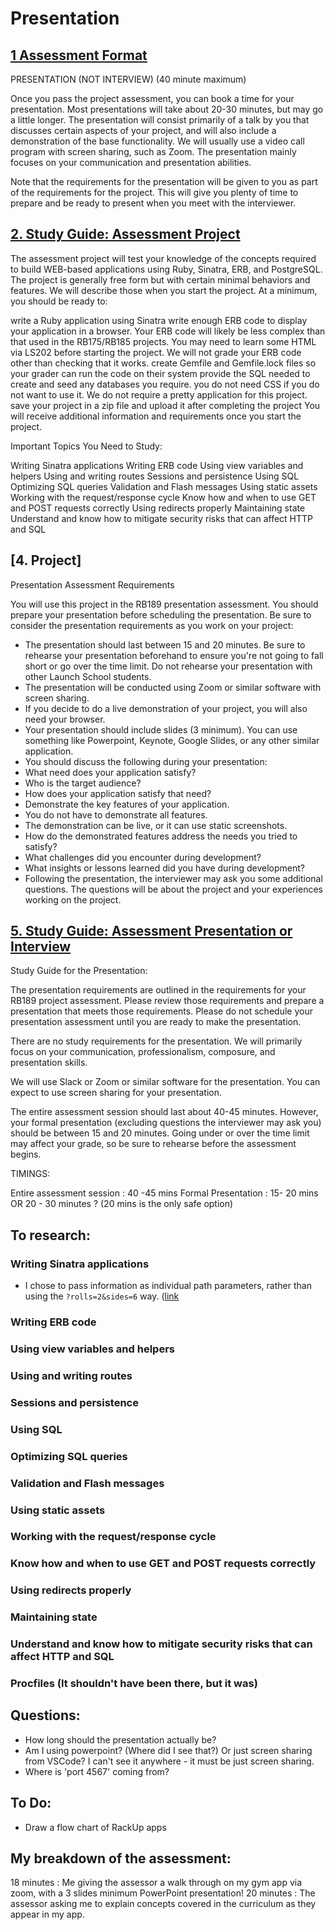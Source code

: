 # Presentation

## [1	Assessment Format](https://launchschool.com/lessons/67daf349/assignments/7758362c)

PRESENTATION (NOT INTERVIEW) (40 minute maximum)

Once you pass the project assessment, you can book a time for your presentation. Most presentations will take about 20-30 minutes, but may go a little longer. The presentation will consist primarily of a talk by you that discusses certain aspects of your project, and will also include a demonstration of the base functionality. We will usually use a video call program with screen sharing, such as Zoom. The presentation mainly focuses on your communication and presentation abilities.

Note that the requirements for the presentation will be given to you as part of the requirements for the project. This will give you plenty of time to prepare and be ready to present when you meet with the interviewer.

## [2. Study Guide: Assessment Project](https://launchschool.com/lessons/67daf349/assignments/52052d50)

The assessment project will test your knowledge of the concepts required to build WEB-based applications using Ruby, Sinatra, ERB, and PostgreSQL. The project is generally free form but with certain minimal behaviors and features. We will describe those when you start the project. At a minimum, you should be ready to:

write a Ruby application using Sinatra
write enough ERB code to display your application in a browser. Your ERB code will likely be less complex than that used in the RB175/RB185 projects. You may need to learn some HTML via LS202 before starting the project. We will not grade your ERB code other than checking that it works.
create Gemfile and Gemfile.lock files so your grader can run the code on their system
provide the SQL needed to create and seed any databases you require.
you do not need CSS if you do not want to use it. We do not require a pretty application for this project.
save your project in a zip file and upload it after completing the project
You will receive additional information and requirements once you start the project.

Important Topics You Need to Study:

Writing Sinatra applications
Writing ERB code
Using view variables and helpers
Using and writing routes
Sessions and persistence
Using SQL
Optimizing SQL queries
Validation and Flash messages
Using static assets
Working with the request/response cycle
Know how and when to use GET and POST requests correctly
Using redirects properly
Maintaining state
Understand and know how to mitigate security risks that can affect HTTP and SQL

## [4. Project]

Presentation Assessment Requirements

You will use this project in the RB189 presentation assessment. You should prepare your presentation before scheduling the presentation. Be sure to consider the presentation requirements as you work on your project:

- The presentation should last between 15 and 20 minutes. Be sure to rehearse your presentation beforehand to ensure you're not going to fall short or go over the time limit. Do not rehearse your presentation with other Launch School students.
- The presentation will be conducted using Zoom or similar software with screen sharing.
- If you decide to do a live demonstration of your project, you will also need your browser.
- Your presentation should include slides (3 minimum). You can use something like Powerpoint, Keynote, Google Slides, or any other similar application.
- You should discuss the following during your presentation:
- What need does your application satisfy?
- Who is the target audience?
- How does your application satisfy that need?
- Demonstrate the key features of your application.
- You do not have to demonstrate all features.
- The demonstration can be live, or it can use static screenshots.
- How do the demonstrated features address the needs you tried to satisfy?
- What challenges did you encounter during development?
- What insights or lessons learned did you have during development?
- Following the presentation, the interviewer may ask you some additional questions. The questions will be about the project and your experiences working on the project.

## [5. Study Guide: Assessment Presentation or Interview](https://launchschool.com/lessons/67daf349/assignments/9988e7f0)

Study Guide for the Presentation:

The presentation requirements are outlined in the requirements for your RB189 project assessment. Please review those requirements and prepare a presentation that meets those requirements. Please do not schedule your presentation assessment until you are ready to make the presentation.

There are no study requirements for the presentation. We will primarily focus on your communication, professionalism, composure, and presentation skills.

We will use Slack or Zoom or similar software for the presentation. You can expect to use screen sharing for your presentation.

The entire assessment session should last about 40-45 minutes. However, your formal presentation (excluding questions the interviewer may ask you) should be between 15 and 20 minutes. Going under or over the time limit may affect your grade, so be sure to rehearse before the assessment begins.


TIMINGS:

Entire assessment session : 40 -45 mins
Formal Presentation : 15- 20 mins OR 20 - 30 minutes ? (20 mins is the only safe option)

## To research:

### Writing Sinatra applications

- I  chose to pass information as individual path parameters, rather than using the `?rolls=2&sides=6` way. ([link](https://launchschool.com/lessons/cac53b94/assignments/4d46009e) 

### Writing ERB code
### Using view variables and helpers
### Using and writing routes
### Sessions and persistence
### Using SQL
### Optimizing SQL queries
### Validation and Flash messages
### Using static assets
### Working with the request/response cycle
### Know how and when to use GET and POST requests correctly
### Using redirects properly
### Maintaining state
### Understand and know how to mitigate security risks that can affect HTTP and SQL
### Procfiles (It shouldn't have been there, but it was)

## Questions:

- How long should the presentation actually be?
- Am I using powerpoint? (Where did I see that?) Or just screen sharing from VSCode? I can't see it anywhere - it must be just screen sharing.
- Where is 'port 4567' coming from?

## To Do:

- Draw a flow chart of RackUp apps

## My breakdown of the assessment:

18 minutes : Me giving the assessor a walk through on my gym app via zoom, with a 3 slides minimum PowerPoint presentation!
20 minutes : The assessor asking me to explain concepts covered in the curriculum as they appear in my app.


